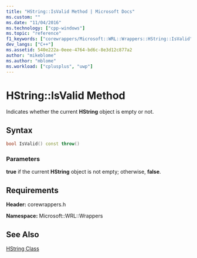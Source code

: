 ```yaml
---
title: "HString::IsValid Method | Microsoft Docs"
ms.custom: ""
ms.date: "11/04/2016"
ms.technology: ["cpp-windows"]
ms.topic: "reference"
f1_keywords: ["corewrappers/Microsoft::WRL::Wrappers::HString::IsValid"]
dev_langs: ["C++"]
ms.assetid: 540e222a-0eee-4764-bd6c-8e3d12c877a2
author: "mikeblome"
ms.author: "mblome"
ms.workload: ["cplusplus", "uwp"]
---
```

# HString::IsValid Method
Indicates whether the current **HString** object is empty or not.  
  
## Syntax  
  
```cpp  
bool IsValid() const throw()  
```  
  
### Parameters  
 **true** if the current **HString** object is not empty; otherwise, **false**.  
  
## Requirements  
 **Header:** corewrappers.h  
  
 **Namespace:** Microsoft::WRL::Wrappers  
  
## See Also  
 [HString Class](../windows/hstring-class.md)